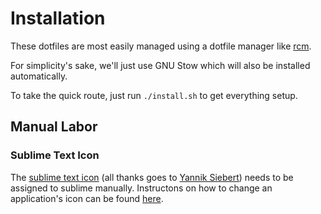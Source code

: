# Installation

These dotfiles are most easily managed using a dotfile manager like [rcm](https://github.com/thoughtbot/rcm).

For simplicity's sake, we'll just use GNU Stow which will also be installed automatically.

To take the quick route, just run `./install.sh` to get everything setup.

## Manual Labor

### Sublime Text Icon

The [sublime text icon](sublime/icon.icns) (all thanks goes to [Yannik Siebert](https://dribbble.com/shots/1827488-Final-Sublime-Text-Replacement-Icon)) needs to be assigned to sublime manually. Instructons on how to change an application's icon can be found [here](http://www.macworld.co.uk/how-to/mac-software/how-change-os-x-yosemites-icons-3597494/).
